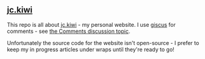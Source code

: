 ## [jc.kiwi](https://jc.kiwi)

This repo is all about [jc.kiwi](https://jc.kiwi) - my personal website.
I use [giscus](https://giscus.app/) for comments - see [the Comments discussion topic](https://github.com/jordancrawfordnz/jc.kiwi/discussions/categories/comments).

Unfortunately the source code for the website isn't open-source - I prefer to keep my in progress articles under wraps until they're ready to go!
